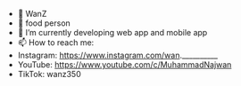 - 👋 WanZ
- 👀 food person
- 🌱 I’m currently developing web app and mobile app
- 📫 How to reach me:
- Instagram: https://www.instagram.com/wan.__________
- YouTube: https://www.youtube.com/c/MuhammadNajwan
- TikTok: wanz350

<!---
wanZ772/wanZ772 is a ✨ special ✨ repository because its `README.md` (this file) appears on your GitHub profile.
You can click the Preview link to take a look at your changes.
--->
